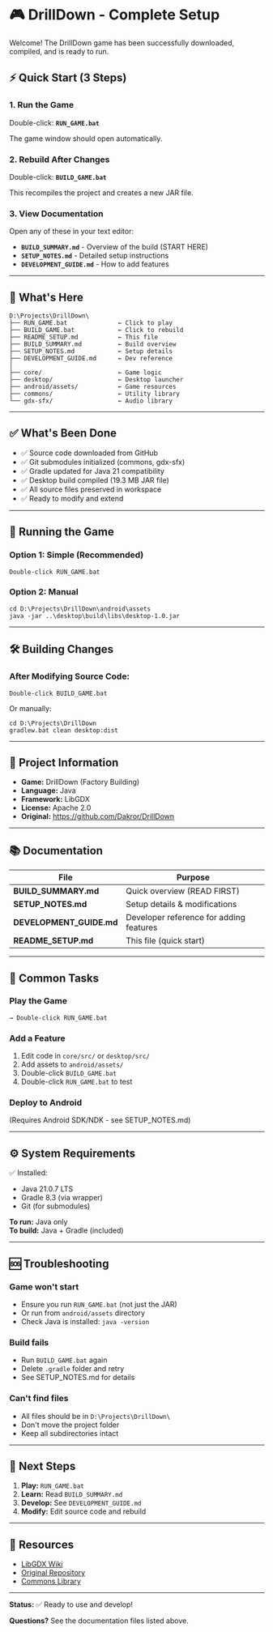 # 🎮 DrillDown - Complete Setup

Welcome! The DrillDown game has been successfully downloaded, compiled, and is ready to run.

## ⚡ Quick Start (3 Steps)

### 1. Run the Game
Double-click: **`RUN_GAME.bat`**

The game window should open automatically.

### 2. Rebuild After Changes
Double-click: **`BUILD_GAME.bat`**

This recompiles the project and creates a new JAR file.

### 3. View Documentation
Open any of these in your text editor:
- **`BUILD_SUMMARY.md`** - Overview of the build (START HERE)
- **`SETUP_NOTES.md`** - Detailed setup instructions
- **`DEVELOPMENT_GUIDE.md`** - How to add features

---

## 📁 What's Here

```
D:\Projects\DrillDown\
├── RUN_GAME.bat              ← Click to play
├── BUILD_GAME.bat            ← Click to rebuild
├── README_SETUP.md           ← This file
├── BUILD_SUMMARY.md          ← Build overview
├── SETUP_NOTES.md            ← Setup details
├── DEVELOPMENT_GUIDE.md      ← Dev reference
│
├── core/                     ← Game logic
├── desktop/                  ← Desktop launcher
├── android/assets/           ← Game resources
├── commons/                  ← Utility library
└── gdx-sfx/                  ← Audio library
```

---

## ✅ What's Been Done

- ✅ Source code downloaded from GitHub
- ✅ Git submodules initialized (commons, gdx-sfx)
- ✅ Gradle updated for Java 21 compatibility
- ✅ Desktop build compiled (19.3 MB JAR file)
- ✅ All source files preserved in workspace
- ✅ Ready to modify and extend

---

## 🚀 Running the Game

### Option 1: Simple (Recommended)
```
Double-click RUN_GAME.bat
```

### Option 2: Manual
```batch
cd D:\Projects\DrillDown\android\assets
java -jar ..\desktop\build\libs\desktop-1.0.jar
```

---

## 🛠️ Building Changes

### After Modifying Source Code:
```
Double-click BUILD_GAME.bat
```

Or manually:
```batch
cd D:\Projects\DrillDown
gradlew.bat clean desktop:dist
```

---

## 📝 Project Information

- **Game:** DrillDown (Factory Building)
- **Language:** Java
- **Framework:** LibGDX
- **License:** Apache 2.0
- **Original:** https://github.com/Dakror/DrillDown

---

## 📚 Documentation

| File | Purpose |
|------|---------|
| **BUILD_SUMMARY.md** | Quick overview (READ FIRST) |
| **SETUP_NOTES.md** | Setup details & modifications |
| **DEVELOPMENT_GUIDE.md** | Developer reference for adding features |
| **README_SETUP.md** | This file (quick start) |

---

## 🎯 Common Tasks

### Play the Game
```
→ Double-click RUN_GAME.bat
```

### Add a Feature
1. Edit code in `core/src/` or `desktop/src/`
2. Add assets to `android/assets/`
3. Double-click `BUILD_GAME.bat`
4. Double-click `RUN_GAME.bat` to test

### Deploy to Android
(Requires Android SDK/NDK - see SETUP_NOTES.md)

---

## ⚙️ System Requirements

✅ Installed:
- Java 21.0.7 LTS
- Gradle 8.3 (via wrapper)
- Git (for submodules)

**To run:** Java only  
**To build:** Java + Gradle (included)

---

## 🆘 Troubleshooting

### Game won't start
- Ensure you run `RUN_GAME.bat` (not just the JAR)
- Or run from `android/assets` directory
- Check Java is installed: `java -version`

### Build fails
- Run `BUILD_GAME.bat` again
- Delete `.gradle` folder and retry
- See SETUP_NOTES.md for details

### Can't find files
- All files should be in `D:\Projects\DrillDown\`
- Don't move the project folder
- Keep all subdirectories intact

---

## 📖 Next Steps

1. **Play:** `RUN_GAME.bat`
2. **Learn:** Read `BUILD_SUMMARY.md`
3. **Develop:** See `DEVELOPMENT_GUIDE.md`
4. **Modify:** Edit source code and rebuild

---

## 🔗 Resources

- [LibGDX Wiki](https://libgdx.com/wiki/)
- [Original Repository](https://github.com/Dakror/DrillDown)
- [Commons Library](https://github.com/Dakror/gdx-commons)

---

**Status:** ✅ Ready to use and develop!

**Questions?** See the documentation files listed above.

